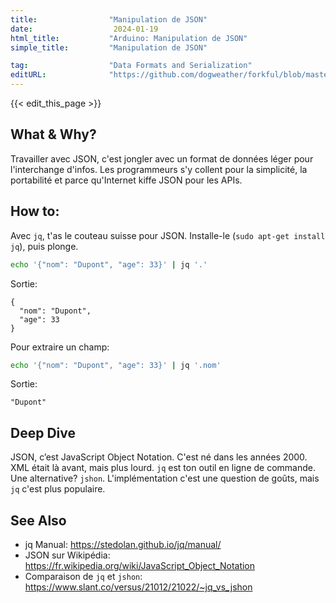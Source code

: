 ```yaml
---
title:                "Manipulation de JSON"
date:                  2024-01-19
html_title:           "Arduino: Manipulation de JSON"
simple_title:         "Manipulation de JSON"

tag:                  "Data Formats and Serialization"
editURL:              "https://github.com/dogweather/forkful/blob/master/content/fr/bash/working-with-json.md"
---
```


{{< edit_this_page >}}

## What & Why? 
Travailler avec JSON, c'est jongler avec un format de données léger pour l'interchange d'infos. Les programmeurs s'y collent pour la simplicité, la portabilité et parce qu'Internet kiffe JSON pour les APIs.

## How to:
Avec `jq`, t'as le couteau suisse pour JSON. Installe-le (`sudo apt-get install jq`), puis plonge.

```Bash
echo '{"nom": "Dupont", "age": 33}' | jq '.'
```
Sortie: 
```
{
  "nom": "Dupont",
  "age": 33
}
```
Pour extraire un champ:
```Bash
echo '{"nom": "Dupont", "age": 33}' | jq '.nom'
```
Sortie:
```
"Dupont"
```
## Deep Dive
JSON, c’est JavaScript Object Notation. C'est né dans les années 2000. XML était là avant, mais plus lourd. `jq` est ton outil en ligne de commande. Une alternative? `jshon`. L'implémentation c'est une question de goûts, mais `jq` c'est plus populaire.

## See Also
- jq Manual: https://stedolan.github.io/jq/manual/
- JSON sur Wikipédia: https://fr.wikipedia.org/wiki/JavaScript_Object_Notation
- Comparaison de `jq` et `jshon`: https://www.slant.co/versus/21012/21022/~jq_vs_jshon
